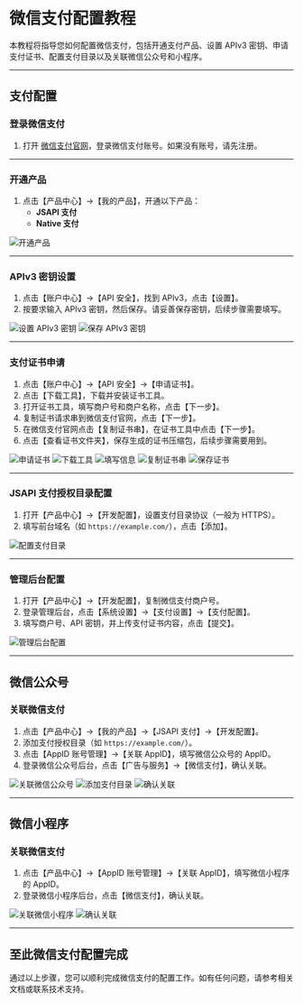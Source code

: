 # 微信支付配置教程

本教程将指导您如何配置微信支付，包括开通支付产品、设置 APIv3 密钥、申请支付证书、配置支付目录以及关联微信公众号和小程序。

---

## 支付配置

### 登录微信支付

1. 打开 [微信支付官网](https://pay.weixin.qq.com/)，登录微信支付账号。如果没有账号，请先注册。

---

### 开通产品

1. 点击【产品中心】->【我的产品】，开通以下产品：
   - **JSAPI 支付**
   - **Native 支付**

![开通产品](https://doc.chatmoney.cn/docs/images/general/config/wechatpay/product.png)

---

### APIv3 密钥设置

1. 点击【账户中心】->【API 安全】，找到 APIv3，点击【设置】。
2. 按要求输入 APIv3 密钥，然后保存。请妥善保存密钥，后续步骤需要填写。

![设置 APIv3 密钥](https://doc.chatmoney.cn/docs/images/general/config/wechatpay/apiv3-1.png)
![保存 APIv3 密钥](https://doc.chatmoney.cn/docs/images/general/config/wechatpay/apiv3-2.png)

---

### 支付证书申请

1. 点击【账户中心】->【API 安全】->【申请证书】。
2. 点击【下载工具】，下载并安装证书工具。
3. 打开证书工具，填写商户号和商户名称，点击【下一步】。
4. 复制证书请求串到微信支付官网，点击【下一步】。
5. 在微信支付官网点击【复制证书串】，在证书工具中点击【下一步】。
6. 点击【查看证书文件夹】，保存生成的证书压缩包，后续步骤需要用到。

![申请证书](https://doc.chatmoney.cn/docs/images/general/config/wechatpay/cert-1.png)
![下载工具](https://doc.chatmoney.cn/docs/images/general/config/wechatpay/cert-2.png)
![填写信息](https://doc.chatmoney.cn/docs/images/general/config/wechatpay/cert-3-1.png)
![复制证书串](https://doc.chatmoney.cn/docs/images/general/config/wechatpay/cert-5.png)
![保存证书](https://doc.chatmoney.cn/docs/images/general/config/wechatpay/cert-7-1.png)

---

### JSAPI 支付授权目录配置

1. 打开【产品中心】->【开发配置】，设置支付目录协议（一般为 HTTPS）。
2. 填写前台域名（如 `https://example.com/`），点击【添加】。

![配置支付目录](https://doc.chatmoney.cn/docs/images/general/config/wechatpay/pay-href.png)

---

### 管理后台配置

1. 打开【产品中心】->【开发配置】，复制微信支付商户号。
2. 登录管理后台，点击【系统设置】->【支付设置】->【支付配置】。
3. 填写商户号、API 密钥，并上传支付证书内容，点击【提交】。

![管理后台配置](https://doc.chatmoney.cn/docs/images/general/config/wechatpay/set.png)

---

## 微信公众号

### 关联微信支付

1. 点击【产品中心】->【我的产品】->【JSAPI 支付】->【开发配置】。
2. 添加支付授权目录（如 `https://example.com/`）。
3. 点击【AppID 账号管理】->【关联 AppID】，填写微信公众号的 AppID。
4. 登录微信公众号后台，点击【广告与服务】->【微信支付】，确认关联。

![关联微信公众号](https://doc.chatmoney.cn/docs/images/general/config/wechatpay/oa-pay-1.png)
![添加支付目录](https://doc.chatmoney.cn/docs/images/general/config/wechatpay/oa-pay-4.png)
![确认关联](https://doc.chatmoney.cn/docs/images/general/config/wechatpay/oa-pay-7.png)

---

## 微信小程序

### 关联微信支付

1. 点击【产品中心】->【AppID 账号管理】->【关联 AppID】，填写微信小程序的 AppID。
2. 登录微信小程序后台，点击【微信支付】，确认关联。

![关联微信小程序](https://doc.chatmoney.cn/docs/images/general/config/wechatpay/mnp-pay-1.png)
![确认关联](https://doc.chatmoney.cn/docs/images/general/config/wechatpay/mnp-pay-3.png)

---

## 至此微信支付配置完成

通过以上步骤，您可以顺利完成微信支付的配置工作。如有任何问题，请参考相关文档或联系技术支持。
